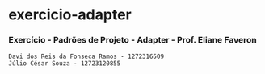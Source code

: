 # exercicio-adapter
### Exercício - Padrões de Projeto - Adapter - Prof. Eliane Faveron

```
Davi dos Reis da Fonseca Ramos - 1272316509
Júlio César Souza - 12723120855
```
